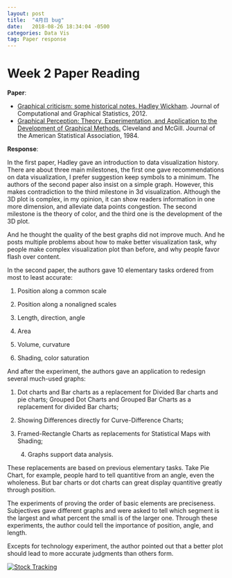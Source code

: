```yaml
---
layout: post
title:  "4月日 bug"
date:   2018-08-26 18:34:04 -0500
categories: Data Vis
tag: Paper response 
---
```


# Week 2 Paper Reading #

__Paper__:

 - [Graphical criticism: some historical notes. Hadley Wickham](http://vita.had.co.nz/papers/stat-graph-hist.pdf). Journal of Computational and Graphical Statistics, 2012.
 - [Graphical Perception: Theory, Experimentation, and Application to the Development of Graphical Methods.](https://www.jstor.org/stable/pdf/2288400.pdf)  Cleveland and McGill. Journal of the American Statistical Association, 1984.	



__Response__:

In the first paper, Hadley gave an introduction to data visualization history. There are about three main milestones, the first one gave recommendations on data visualization, I prefer suggestion keep symbols to a minimum. The authors of the second paper also insist on a simple graph. However, this makes contradiction to the third milestone in 3d visualization. Although the 3D plot is complex, in my opinion, it can show readers information in one more dimension, and alleviate data points congestion. The second milestone is the theory of color, and the third one is the development of the 3D plot.  

And he thought the quality of the best graphs did not improve much. And he posts multiple problems about how to make better visualization task, why people make complex visualization plot than before, and why people favor flash over content. 



In the second paper, the authors gave 10 elementary tasks ordered from most to least accurate:             

1. Position along a common scale

2. Position along a nonaligned scales

3. Length, direction, angle

4. Area

5. Volume, curvature

6. Shading, color saturation



And after the experiment, the authors gave an application to redesign several much-used graphs:

1. Dot charts and Bar charts as a replacement for Divided Bar charts and pie charts; Grouped Dot Charts and Grouped Bar Charts as a replacement for divided Bar charts;

2. Showing Differences directly for Curve-Difference Charts;

3. Framed-Rectangle Charts as replacements for Statistical Maps with Shading;

    4. Graphs support data analysis.

These replacements are based on previous elementary tasks. Take Pie Chart, for example, people hard to tell quantitive from an angle, even the wholeness. But bar charts or dot charts can great display quantitive greatly through position.

The experiments of proving the order of basic elements are preciseness. Subjectives gave different graphs and were asked to tell which segment is the largest and what percent the small is of the larger one. Through these experiments, the author could tell the importance of position, angle, and length.

Excepts for technology experiment, the author pointed out that a better plot should lead to more accurate judgments than others form.

 



<div class='tableauPlaceholder' id='viz1535519345869' style='position: relative'><noscript><a href='#'><img alt='Stock Tracking ' src='https:&#47;&#47;public.tableau.com&#47;static&#47;images&#47;Re&#47;Regional_160&#47;Stocks&#47;1_rss.png' style='border: none' /></a></noscript><object class='tableauViz'  style='display:none;'><param name='host_url' value='https%3A%2F%2Fpublic.tableau.com%2F' /> <param name='embed_code_version' value='3' /> <param name='site_root' value='' /><param name='name' value='Regional_160&#47;Stocks' /><param name='tabs' value='no' /><param name='toolbar' value='yes' /><param name='static_image' value='https:&#47;&#47;public.tableau.com&#47;static&#47;images&#47;Re&#47;Regional_160&#47;Stocks&#47;1.png' /> <param name='animate_transition' value='yes' /><param name='display_static_image' value='yes' /><param name='display_spinner' value='yes' /><param name='display_overlay' value='yes' /><param name='display_count' value='yes' /><param name='filter' value='publish=yes' /></object></div>                <script type='text/javascript'>                    var divElement = document.getElementById('viz1535519345869');                    var vizElement = divElement.getElementsByTagName('object')[0];                    vizElement.style.width='100%';vizElement.style.height=(divElement.offsetWidth*0.75)+'px';                    var scriptElement = document.createElement('script');                    scriptElement.src = 'https://public.tableau.com/javascripts/api/viz_v1.js';                    vizElement.parentNode.insertBefore(scriptElement, vizElement);                </script>